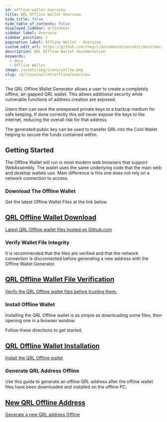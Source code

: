 ```yaml
---
id: offline-wallet-overview
title: QRL Offline Wallet Overview
hide_title: false
hide_table_of_contents: false
displayed_sidebar: qrlSidebar
sidebar_label: Overveiw
sidebar_position: 1
pagination_label: Offline Wallet - Overview
custom_edit_url: https://github.com/theqrl/documentation/edit/main/docs/Use/Wallet/Offline/offline-wallet.md
description: QRL Offline Wallet documentation
keywords:
  - docs
  - Offline Wallet
image: /assets/img/icons/yellow.png
slug: /qrl/use/wallet/offline/overview
---
```


The QRL Offline Wallet Generator allows a user to create a completely offline, air-gapped QRL wallet. This allows additional security while vulnerable functions of address creation are exposed. 

Users then can save the unexposed private keys to a backup medium for safe keeping. If done correctly this will never expose the keys to the internet, reducing the overall risk for that address.

The generated public key can be used to transfer QRL into the Cold Wallet helping to secure the funds contained within. 

## Getting Started

The Offline Wallet will run in most modern web browsers that support WebAssembly. The wallet uses the same underlying code that the main web and desktop wallets use. Main difference is this one does not rely on a network connection to access.

### Download The Offline Wallet


Get the latest Offline Wallet Files at the link below. 

<span>
  <section class="row list_node_modules-@docusaurus-theme-classic-lib-theme-DocCategoryGeneratedIndexPage-styles-module">
        <article class="col col--12 margin-bottom--md">
            <a class="card padding--md cardContainer_node_modules-@docusaurus-theme-classic-lib-theme-DocCard-styles-module" href="https://github.com/theQRL/offline-wallet-generator/releases/latest">
                <h2 class="text--truncate cardTitle_node_modules-@docusaurus-theme-classic-lib-theme-DocCard-styles-module" title="QRL Desktop Wallet Download">
                    QRL Offline Wallet Download
                </h2>
                <p class="text--truncate cardDescription_node_modules-@docusaurus-theme-classic-lib-theme-DocCard-styles-module" 
               title="QRL desktop wallet files">
                    Latest QRL Offline wallet files hosted on Github.com
                </p>
            </a>
        </article>
    </section>
</span>


### Verify Wallet File Integrity

It is recommended that the files are verified and that the network connection is disconnected before generating a new address with the Offline Wallet Generator.


<span>
  <section class="row list_node_modules-@docusaurus-theme-classic-lib-theme-DocCategoryGeneratedIndexPage-styles-module">
        <article class="col col--12 margin-bottom--md">
            <a class="card padding--md cardContainer_node_modules-@docusaurus-theme-classic-lib-theme-DocCard-styles-module" href="../../../../qrl/use/wallet/offline/verify">
                <h2 class="text--truncate cardTitle_node_modules-@docusaurus-theme-classic-lib-theme-DocCard-styles-module" title="QRL Desktop Wallet Download">
                    QRL Offline Wallet File Verification
                </h2>
                <p class="text--truncate cardDescription_node_modules-@docusaurus-theme-classic-lib-theme-DocCard-styles-module" 
               title="QRL desktop wallet files">
                    Verify the QRL Offline wallet files before trusting them.
                </p>
            </a>
        </article>
    </section>
</span>


### Install Offline Wallet

Installing the QRL Offline wallet is as simple as downloading some files, then opening one in a browser window. 

Follow these directions to get started.  

<span>
  <section class="row list_node_modules-@docusaurus-theme-classic-lib-theme-DocCategoryGeneratedIndexPage-styles-module">
        <article class="col col--12 margin-bottom--md">
            <a class="card padding--md cardContainer_node_modules-@docusaurus-theme-classic-lib-theme-DocCard-styles-module" href="../../../../qrl/use/wallet/offline/install">
                <h2 class="text--truncate cardTitle_node_modules-@docusaurus-theme-classic-lib-theme-DocCard-styles-module" title="QRL Desktop Wallet Download">
                    QRL Offline Wallet Installation
                </h2>
                <p class="text--truncate cardDescription_node_modules-@docusaurus-theme-classic-lib-theme-DocCard-styles-module" 
               title="QRL desktop wallet files">
                    Install the QRL Offline wallet
                </p>
            </a>
        </article>
    </section>
</span>

### Generate QRL Address Offline

Use this guide to generate an offline QRL address after the offline wallet files have been downloaded and installed on the offline PC.

<span>
  <section class="row list_node_modules-@docusaurus-theme-classic-lib-theme-DocCategoryGeneratedIndexPage-styles-module">
        <article class="col col--12 margin-bottom--md">
            <a class="card padding--md cardContainer_node_modules-@docusaurus-theme-classic-lib-theme-DocCard-styles-module" href="../../../../qrl/use/wallet/offline/new">
                <h2 class="text--truncate cardTitle_node_modules-@docusaurus-theme-classic-lib-theme-DocCard-styles-module" title="QRL Desktop Wallet Download">
                    New QRL Offline Address
                </h2>
                <p class="text--truncate cardDescription_node_modules-@docusaurus-theme-classic-lib-theme-DocCard-styles-module" 
               title="QRL desktop wallet files">
                    Generate a new QRL address Offline
                </p>
            </a>
        </article>
    </section>
</span>



